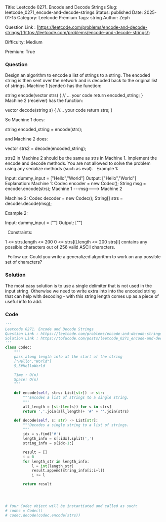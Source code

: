 Title: Leetcode 0271. Encode and Decode Strings
Slug: leetcode_0271_encode-and-decode-strings
Status: published
Date: 2025-01-15
Category: Leetcode Premium
Tags: string
Author: Zeph

Question Link : [https://leetcode.com/problems/encode-and-decode-strings/](https://leetcode.com/problems/encode-and-decode-strings/)

Difficulty: Medium

Premium: True

### Question
Design an algorithm to encode a list of strings to a string. The encoded string is then sent over the network and is decoded back to the original list of strings.
Machine 1 (sender) has the function:

string encode(vector<string> strs) {
  // ... your code
  return encoded_string;
}
Machine 2 (receiver) has the function:


vector<string> decode(string s) {
  //... your code
  return strs;
}

So Machine 1 does:

string encoded_string = encode(strs);

and Machine 2 does:

vector<string> strs2 = decode(encoded_string);

strs2 in Machine 2 should be the same as strs in Machine 1.
Implement the encode and decode methods.
You are not allowed to solve the problem using any serialize methods (such as eval).
 
Example 1:

Input: dummy_input = ["Hello","World"]
Output: ["Hello","World"]
Explanation:
Machine 1:
Codec encoder = new Codec();
String msg = encoder.encode(strs);
Machine 1 ---msg---> Machine 2

Machine 2:
Codec decoder = new Codec();
String[] strs = decoder.decode(msg);

Example 2:

Input: dummy_input = [""]
Output: [""]

 
Constraints:

1 <= strs.length <= 200
0 <= strs[i].length <= 200
strs[i] contains any possible characters out of 256 valid ASCII characters.

 
Follow up: Could you write a generalized algorithm to work on any possible set of characters?

### Solution

The most easy solution is to use a single delimiter that is not used in the input string. Otherwise we need to write extra into into the encoded string that can help with decoding - with this string length comes up as a piece of useful info to add.


### Code
```python
'''
Leetcode 0271. Encode and Decode Strings
Question Link : https://leetcode.com/problems/encode-and-decode-strings/
Solution Link : https://tofucode.com/posts/leetcode_0271_encode-and-decode-strings.html
'''
class Codec:
    """
    pass along length info at the start of the string
    ["Hello","World"]
    5,5#HelloWorld

    Time : O(n)
    Space: O(n)
    """

    def encode(self, strs: List[str]) -> str:
        """Encodes a list of strings to a single string.
        """
        all_length = [str(len(s)) for s in strs]
        return ','.join(all_length)+ '#' + ''.join(strs)

    def decode(self, s: str) -> List[str]:
        """Decodes a single string to a list of strings.
        """
        idx = s.find('#')
        length_info = s[:idx].split(',')
        string_info = s[idx+1:]

        result = []
        i = 0
        for length_str in length_info:
            l = int(length_str)
            result.append(string_info[i:i+l])
            i += l

        return result




# Your Codec object will be instantiated and called as such:
# codec = Codec()
# codec.decode(codec.encode(strs))
```


